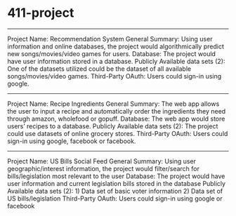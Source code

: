 # 411-project

____________________________________
Project Name: Recommendation System
General Summary: Using user information and online databases, the project would algorithmically predict new songs/movies/video games for users. 
Database: The project would have user information stored in a database. 
Publicly Available data sets (2): One of the datasets utilized could be the dataset of all available songs/movies/video games. 
Third-Party OAuth: Users could sign-in using google. 
____________________________________
Project Name: Recipe Ingredients
General Summary: The web app allows the user to input a recipe and automatically order the ingredients they need through amazon, wholefood or gopuff.
Database: The web app would store users’ recipes to a database.
Publicly Available data sets (2): The project could use datasets of online grocery stores. 
Third-Party OAuth: Users could sign-in using google, facebook or facebook.
____________________________________
Project Name: US Bills Social Feed 
General Summary: Using user geographic/interest information, the project would filter/search for bills/legislation most relevant to the user
Database: The project would have user information and current legislation bills stored in the database
Publicly Available data sets (2): 1) Data set of basic voter information 2) Data set of US bills/legislation 
Third-Party OAuth: Users could sign-in using google or facebook 
